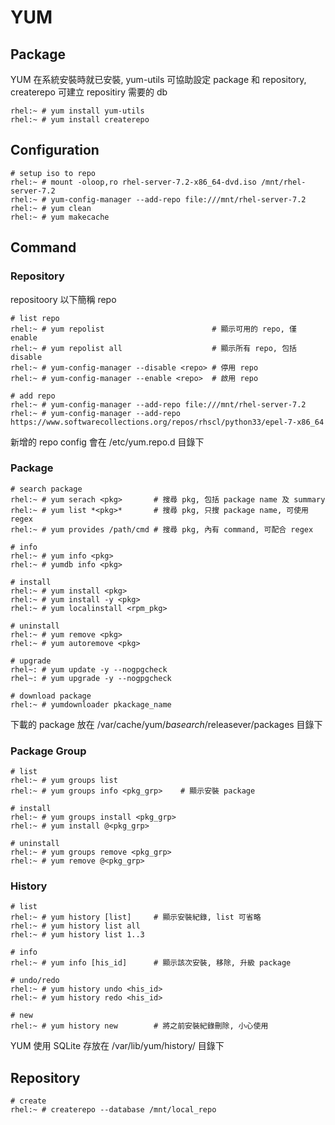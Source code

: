 # YUM #


## Package ##

YUM 在系統安裝時就已安裝, yum-utils 可協助設定 package 和 repository, createrepo 可建立 repositiry 需要的 db

	rhel:~ # yum install yum-utils
	rhel:~ # yum install createrepo


## Configuration ##

	# setup iso to repo
	rhel:~ # mount -oloop,ro rhel-server-7.2-x86_64-dvd.iso /mnt/rhel-server-7.2
	rhel:~ # yum-config-manager --add-repo file:///mnt/rhel-server-7.2
	rhel:~ # yum clean
	rhel:~ # yum makecache


## Command ##


### Repository ###

repositoory 以下簡稱 repo

	# list repo
	rhel:~ # yum repolist                        # 顯示可用的 repo, 僅 enable
	rhel:~ # yum repolist all                    # 顯示所有 repo, 包括 disable
	rhel:~ # yum-config-manager --disable <repo> # 停用 repo
	rhel:~ # yum-config-manager --enable <repo>  # 啟用 repo

	# add repo
	rhel:~ # yum-config-manager --add-repo file:///mnt/rhel-server-7.2
	rhel:~ # yum-config-manager --add-repo https://www.softwarecollections.org/repos/rhscl/python33/epel-7-x86_64

新增的 repo config 會在 /etc/yum.repo.d 目錄下


### Package ###

	# search package
	rhel:~ # yum serach <pkg>       # 搜尋 pkg, 包括 package name 及 summary
	rhel:~ # yum list *<pkg>*       # 搜尋 pkg, 只搜 package name, 可使用 regex
	rhel:~ # yum provides /path/cmd # 搜尋 pkg, 內有 command, 可配合 regex

	# info
	rhel:~ # yum info <pkg>
	rhel:~ # yumdb info <pkg>

	# install
	rhel:~ # yum install <pkg>
	rhel:~ # yum install -y <pkg>
	rhel:~ # yum localinstall <rpm_pkg>

	# uninstall
	rhel:~ # yum remove <pkg>
	rhel:~ # yum autoremove <pkg>

	# upgrade
	rhel~: # yum update -y --nogpgcheck
	rhel~: # yum upgrade -y --nogpgcheck

	# download package
	rhel:~ # yumdownloader pkackage_name

下載的 package 放在 /var/cache/yum/$basearch/$releasever/packages 目錄下


### Package Group ###

	# list 
	rhel:~ # yum groups list
	rhel:~ # yum groups info <pkg_grp>    # 顯示安裝 package

	# install
	rhel:~ # yum groups install <pkg_grp>
	rhel:~ # yum install @<pkg_grp>

	# uninstall
	rhel:~ # yum groups remove <pkg_grp>
	rhel:~ # yum remove @<pkg_grp>


### History ###

	# list
	rhel:~ # yum history [list]     # 顯示安裝紀錄, list 可省略
	rhel:~ # yum history list all
	rhel:~ # yum history list 1..3

	# info
	rhel:~ # yum info [his_id]      # 顯示該次安裝, 移除, 升級 package

	# undo/redo
	rhel:~ # yum history undo <his_id>
	rhel:~ # yum history redo <his_id>

	# new
	rhel:~ # yum history new        # 將之前安裝紀錄刪除, 小心使用

YUM 使用 SQLite 存放在 /var/lib/yum/history/ 目錄下


## Repository ##

	# create
	rhel:~ # createrepo --database /mnt/local_repo